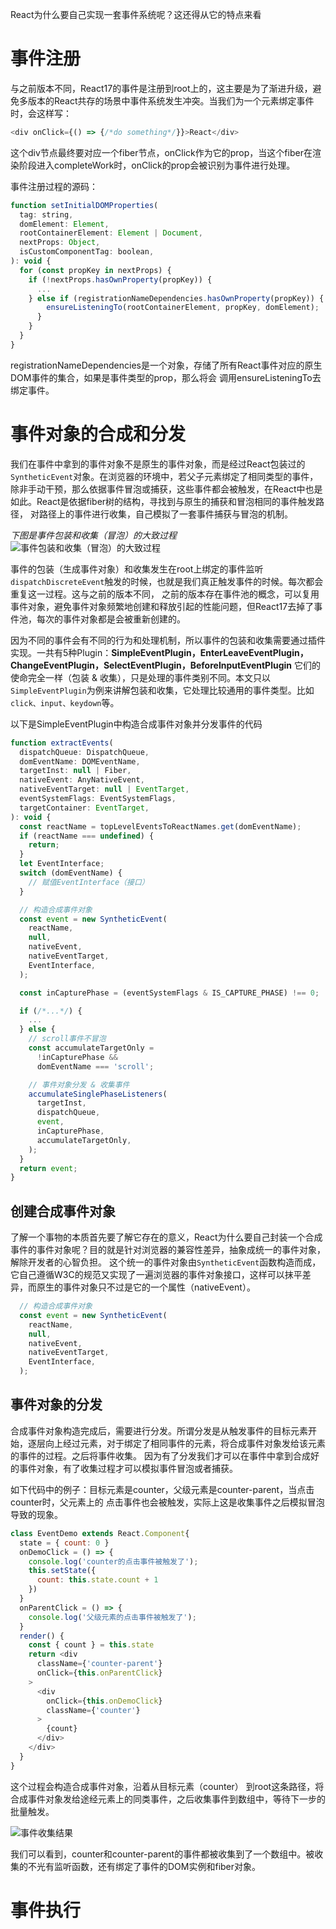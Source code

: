 React为什么要自己实现一套事件系统呢？这还得从它的特点来看


# 事件注册
与之前版本不同，React17的事件是注册到root上的，这主要是为了渐进升级，避免多版本的React共存的场景中事件系统发生冲突。当我们为一个元素绑定事件时，会这样写：
```javascript
<div onClick={() => {/*do something*/}}>React</div>
```
这个div节点最终要对应一个fiber节点，onClick作为它的prop，当这个fiber在渲染阶段进入completeWork时，onClick的prop会被识别为事件进行处理。

事件注册过程的源码：
```javascript
function setInitialDOMProperties(
  tag: string,
  domElement: Element,
  rootContainerElement: Element | Document,
  nextProps: Object,
  isCustomComponentTag: boolean,
): void {
  for (const propKey in nextProps) {
    if (!nextProps.hasOwnProperty(propKey)) {
      ...
    } else if (registrationNameDependencies.hasOwnProperty(propKey)) {
        ensureListeningTo(rootContainerElement, propKey, domElement);
      }
    }
  }
}
```
registrationNameDependencies是一个对象，存储了所有React事件对应的原生DOM事件的集合，如果是事件类型的prop，那么将会
调用ensureListeningTo去绑定事件。



# 事件对象的合成和分发
我们在事件中拿到的事件对象不是原生的事件对象，而是经过React包装过的`SyntheticEvent`对象。在浏览器的环境中，若父子元素绑定了相同类型的事件，
除非手动干预，那么依据事件冒泡或捕获，这些事件都会被触发，在React中也是如此。React是依据fiber树的结构，寻找到与原生的捕获和冒泡相同的事件触发路径，
对路径上的事件进行收集，自己模拟了一套事件捕获与冒泡的机制。

*下图是事件包装和收集（冒泡）的大致过程*
![事件包装和收集（冒泡）的大致过程](http://neroht.com/eventPath2.jpg)


事件的包装（生成事件对象）和收集发生在root上绑定的事件监听`dispatchDiscreteEvent`触发的时候，也就是我们真正触发事件的时候。每次都会重复这一过程。这与之前的版本不同，
之前的版本存在事件池的概念，可以复用事件对象，避免事件对象频繁地创建和释放引起的性能问题，但React17去掉了事件池，每次的事件对象都是会被重新创建的。

因为不同的事件会有不同的行为和处理机制，所以事件的包装和收集需要通过插件实现。一共有5种Plugin：**SimpleEventPlugin，EnterLeaveEventPlugin，
ChangeEventPlugin，SelectEventPlugin，BeforeInputEventPlugin**
它们的使命完全一样（包装 & 收集），只是处理的事件类别不同。本文只以`SimpleEventPlugin`为例来讲解包装和收集，它处理比较通用的事件类型。比如`click、input、keydown`等。

以下是SimpleEventPlugin中构造合成事件对象并分发事件的代码
```javascript
function extractEvents(
  dispatchQueue: DispatchQueue,
  domEventName: DOMEventName,
  targetInst: null | Fiber,
  nativeEvent: AnyNativeEvent,
  nativeEventTarget: null | EventTarget,
  eventSystemFlags: EventSystemFlags,
  targetContainer: EventTarget,
): void {
  const reactName = topLevelEventsToReactNames.get(domEventName);
  if (reactName === undefined) {
    return;
  }
  let EventInterface;
  switch (domEventName) {
    // 赋值EventInterface（接口）
  }

  // 构造合成事件对象
  const event = new SyntheticEvent(
    reactName,
    null,
    nativeEvent,
    nativeEventTarget,
    EventInterface,
  );

  const inCapturePhase = (eventSystemFlags & IS_CAPTURE_PHASE) !== 0;

  if (/*...*/) {
    ...
  } else {
    // scroll事件不冒泡
    const accumulateTargetOnly =
      !inCapturePhase &&
      domEventName === 'scroll';

    // 事件对象分发 & 收集事件
    accumulateSinglePhaseListeners(
      targetInst,
      dispatchQueue,
      event,
      inCapturePhase,
      accumulateTargetOnly,
    );
  }
  return event;
}

```

## 创建合成事件对象
了解一个事物的本质首先要了解它存在的意义，React为什么要自己封装一个合成事件的事件对象呢？目的就是针对浏览器的兼容性差异，抽象成统一的事件对象，解除开发者的心智负担。
这个统一的事件对象由`SyntheticEvent`函数构造而成，它自己遵循W3C的规范又实现了一遍浏览器的事件对象接口，这样可以抹平差异，而原生的事件对象只不过是它的一个属性（nativeEvent）。

```javascript
  // 构造合成事件对象
  const event = new SyntheticEvent(
    reactName,
    null,
    nativeEvent,
    nativeEventTarget,
    EventInterface,
  );
```

## 事件对象的分发
合成事件对象构造完成后，需要进行分发。所谓分发是从触发事件的目标元素开始，逐层向上经过元素，对于绑定了相同事件的元素，将合成事件对象发给该元素的事件的过程。之后将事件收集。
因为有了分发我们才可以在事件中拿到合成好的事件对象，有了收集过程才可以模拟事件冒泡或者捕获。

如下代码中的例子：目标元素是counter，父级元素是counter-parent，当点击counter时，父元素上的
点击事件也会被触发，实际上这是收集事件之后模拟冒泡导致的现象。
```javascript
class EventDemo extends React.Component{
  state = { count: 0 }
  onDemoClick = () => {
    console.log('counter的点击事件被触发了');
    this.setState({
      count: this.state.count + 1
    })
  }
  onParentClick = () => {
    console.log('父级元素的点击事件被触发了');
  }
  render() {
    const { count } = this.state
    return <div
      className={'counter-parent'}
      onClick={this.onParentClick}
    >
      <div
        onClick={this.onDemoClick}
        className={'counter'}
      >
        {count}
      </div>
    </div>
  }
}
```

这个过程会构造合成事件对象，沿着从目标元素（counter） 到root这条路径，将合成事件对象发给途经元素上的同类事件，之后收集事件到数组中，等待下一步的批量触发。

![事件收集结果](http://neroht.com/eventTrigger.jpg)

我们可以看到，counter和counter-parent的事件都被收集到了一个数组中。被收集的不光有监听函数，还有绑定了事件的DOM实例和fiber对象。


# 事件执行

